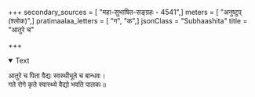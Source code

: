 +++
secondary_sources = [ "महा-सुभाषित-सङ्ग्रहः - 4541",]
meters = [ "अनुष्टुप् (श्लोक)",]
pratimaalaa_letters = [ "ग", "क",]
jsonClass = "Subhaashita"
title = "आतुरे च"

+++

<details open><summary>Text</summary>

आतुरे च पिता वैद्यः स्वस्थीभूते च बान्धवः।  
गते रोगे कृते स्वास्थ्ये वैद्यो भवति पालकः॥
</details>
